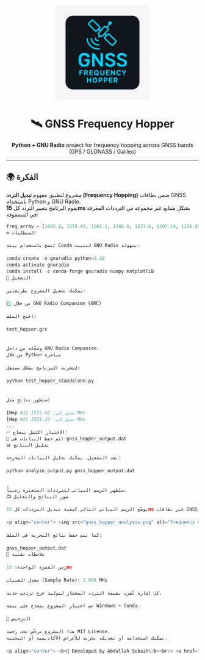 <p align="center">
  <img src="213.png" alt="GNSS Frequency Hopper Logo" width="250"/>
</p>

<h1 align="center">🛰️ GNSS Frequency Hopper</h1>
<p align="center">
  <b>Python + GNU Radio</b> project for frequency hopping across GNSS bands (GPS / GLONASS / Galileo)
</p>

---

## 🌍 الفكرة

مشروع لتطبيق مفهوم <b>تبديل التردد (Frequency Hopping)</b> ضمن نطاقات GNSS باستخدام Python و GNU Radio.  
يقوم البرنامج بتغيير التردد كل <b>15ms</b> بشكل متتابع عبر مجموعة من الترددات المعرفة في المصفوفة:

```python
freq_array = [1602.0, 1575.42, 1561.1, 1246.0, 1227.6, 1207.14, 1176.45, 1191.0]
⚙️ المتطلبات

يُنصح باستخدام بيئة Conda لتثبيت GNU Radio بسهولة:

conda create -n gnuradio python=3.10
conda activate gnuradio
conda install -c conda-forge gnuradio numpy matplotlib
🚀 التشغيل

يمكنك تشغيل المشروع بطريقتين:

1️⃣ من خلال GNU Radio Companion (GRC)

افتح الملف:

test_hopper.grc


وشغّله من داخل GNU Radio Companion.
من خلال Python مباشرة

لتجربة البرنامج بشكل مستقل:

python test_hopper_standalone.py


ستظهر نتائج مثل:

[Hop #1] تبديل إلى: 1575.42 MHz
[Hop #2] تبديل إلى: 1561.10 MHz
...
✅ الاختبار اكتمل بنجاح!
📁 تم حفظ البيانات في: gnss_hopper_output.dat
📊 تحليل النتائج

بعد التشغيل، يمكنك تحليل البيانات المخرجة:

python analyze_output.py gnss_hopper_output.dat


سيُظهر الرسم البياني للترددات المتغيرة زمنياً.
📺 صور النتائج والتحليل

يوضّح الرسم البياني التالي كيفية تبديل الترددات كل 15ms عبر نطاقات GNSS المختلفة:

<p align="center"> <img src="gnss_hopper_analysis.png" alt="Frequency Hopping Analysis" width="700"/> </p>

كما يتم حفظ نتائج التجربة في الملف:

gnss_hopper_output.dat
🧠 ملاحظات تقنية

زمن القفزة الواحدة: 15ms

معدل العينات (Sample Rate): 2.048 MHz

كل إشارة تُضرب بقيمة التردد المختار لتوليد خرج ترددي جديد.

تم اختبار المشروع بنجاح على بيئة Windows + Conda.

📜 الترخيص

هذا المشروع مرخّص تحت رخصة MIT License.
يمكنك استخدامه أو تعديله بحرية للأغراض الأكاديمية أو البحثية.

<p align="center"> <b>🚀 Developed by Abdallah Sobaih</b><br/> <a href="https://github.com/abdsoobaih12/gnss-freq-hopper">🔗 GitHub Repository</a> </p> ```

